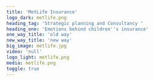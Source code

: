 ```yaml
---
title: 'MetLife Insurance'
logo_dark: metlife.png
heading_tag: 'Strategic planning and Consultancy '
heading_one: 'Emotions behind children''s insurance'
one_way_title: 'old way'
new_way_title: 'new way'
big_image: metlife.jpg
video: 'null'
logo_light: metlife.png
media: metlife.png
toggle: true
---
```


